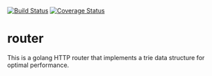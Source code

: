 [![Build Status](https://travis-ci.org/zatiti/router.svg?branch=master)](https://travis-ci.org/zatiti/router)
[![Coverage Status](https://coveralls.io/repos/github/zatiti/router/badge.svg?branch=master)](https://coveralls.io/github/zatiti/router?branch=master)

# router
This is a golang HTTP router that implements a trie data structure for optimal performance.
